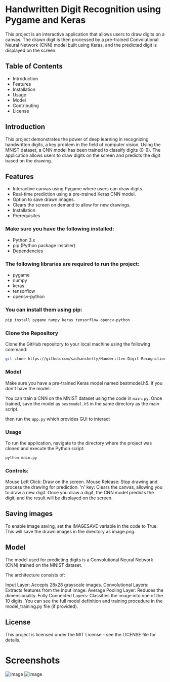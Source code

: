 # Handwritten Digit Recognition using Pygame and Keras

This project is an interactive application that allows users to draw digits on a canvas. The drawn digit is then processed by a pre-trained Convolutional Neural Network (CNN) model built using Keras, and the predicted digit is displayed on the screen.

## Table of Contents
- Introduction
- Features
- Installation
- Usage
- Model
- Contributing
- License
  
## Introduction
This project demonstrates the power of deep learning in recognizing handwritten digits, a key problem in the field of computer vision. Using the MNIST dataset, a CNN model has been trained to classify digits (0-9). The application allows users to draw digits on the screen and predicts the digit based on the drawing.

## Features
- Interactive canvas using Pygame where users can draw digits.
- Real-time prediction using a pre-trained Keras CNN model.
- Option to save drawn images.
- Clears the screen on demand to allow for new drawings.
- Installation
-  Prerequisites

### Make sure you have the following installed:
- Python 3.x
- pip (Python package installer)
- Dependencies
  
### The following libraries are required to run the project:

- pygame
- numpy
- keras
- tensorflow
- opencv-python

### You can install them using pip:

```bash
pip install pygame numpy keras tensorflow opencv-python
```

### Clone the Repository

Clone the GitHub repository to your local machine using the following command:

```bash
git clone https://github.com/sadhanshetty/Handwritten-Digit-Recognition.git
```

### Model
Make sure you have a pre-trained Keras model named bestmodel.h5. If you don't have the model:

You can train a CNN on the MNIST dataset using the code in ```main.py```.
Once trained, save the model as ```bestmodel.h5``` in the same directory as the main script.

then run the ```app.py``` which provides GUI to interact

### Usage
To run the application, navigate to the directory where the project was cloned and execute the Python script:

```bash
python main.py
```
### Controls:
Mouse Left Click: Draw on the screen.
Mouse Release: Stop drawing and process the drawing for prediction.
'n' key: Clears the canvas, allowing you to draw a new digit.
Once you draw a digit, the CNN model predicts the digit, and the result will be displayed on the screen.

## Saving images
To enable image saving, set the IMAGESAVE variable in the code to True. This will save the drawn images in the directory as image.png.

## Model
The model used for predicting digits is a Convolutional Neural Network (CNN) trained on the MNIST dataset. 

The architecture consists of:

Input Layer: Accepts 28x28 grayscale images.
Convolutional Layers: Extracts features from the input image.
Average Pooling Layer: Reduces the dimensionality.
Fully Connected Layers: Classifies the image into one of the 10 digits.
You can see the full model definition and training procedure in the model_training.py file (if provided).


## License
This project is licensed under the MIT License - see the LICENSE file for details.

# Screenshots

![image](https://github.com/user-attachments/assets/4ff47b33-0581-4c6c-bc72-cd55821d04b0)
![image](https://github.com/user-attachments/assets/e9c2f24a-b6ce-4914-9d66-9ff90d8989f8)


